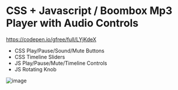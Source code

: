 # CSS + Javascript / Boombox Mp3 Player with Audio Controls

https://codepen.io/gfree/full/LYjKdeX

- CSS Play/Pause/Sound/Mute Buttons
- CSS Timeline Sliders
- JS Play/Pause/Mute/Timeline Controls
- JS Rotating Knob

![image](https://gregfreeman.me/projects/boombox/boombox.jpg)
